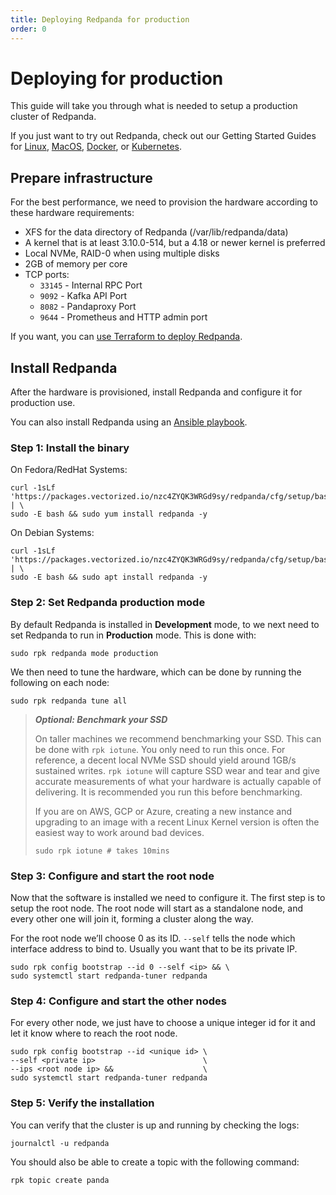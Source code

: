 ```yaml
---
title: Deploying Redpanda for production
order: 0
---
```


# Deploying for production

This guide will take you through what is needed to setup a production cluster
of Redpanda.

If you just want to try out Redpanda, check out our Getting Started Guides for
[Linux](/docs/quick-start-linux), [MacOS](/docs/quick-start-macos),
[Docker](/docs/quick-start-docker), or [Kubernetes](/docs/quick-start-kubernetes).

## Prepare infrastructure

For the best performance, we need to provision the hardware according to these hardware requirements:

- XFS for the data directory of Redpanda (/var/lib/redpanda/data)
- A kernel that is at least 3.10.0-514, but a 4.18 or newer kernel is preferred
- Local NVMe, RAID-0 when using multiple disks
- 2GB of memory per core
- TCP ports:
  - `33145` - Internal RPC Port
  - `9092` - Kafka API Port
  - `8082` - Pandaproxy Port
  - `9644` - Prometheus and HTTP admin port

If you want, you can [use Terraform to deploy Redpanda](/docs/production-deployment-automation).

## Install Redpanda

After the hardware is provisioned, install Redpanda and configure it for production use.

You can also install Redpanda using an [Ansible playbook](/docs/production-deployment-automation).

### Step 1: Install the binary

On Fedora/RedHat Systems:

```
curl -1sLf 'https://packages.vectorized.io/nzc4ZYQK3WRGd9sy/redpanda/cfg/setup/bash.rpm.sh' | \
sudo -E bash && sudo yum install redpanda -y
```

On Debian Systems:

```
curl -1sLf 'https://packages.vectorized.io/nzc4ZYQK3WRGd9sy/redpanda/cfg/setup/bash.deb.sh' | \
sudo -E bash && sudo apt install redpanda -y
```

### Step 2: Set Redpanda production mode

By default Redpanda is installed in **Development** mode, to we next need to
set Redpanda to run in **Production** mode. This is done with:

```
sudo rpk redpanda mode production
```

We then need to tune the hardware, which can be done by running the following
on each node:

```
sudo rpk redpanda tune all
```

> **_Optional: Benchmark your SSD_**
>
> On taller machines we recommend benchmarking your SSD. This can be done
> with `rpk iotune`. You only need to run this once. For reference, a decent
> local NVMe SSD should yield around 1GB/s sustained writes.
> `rpk iotune` will capture SSD wear and tear and give accurate measurements
> of what your hardware is actually capable of delivering. It is recommended
> you run this before benchmarking.
>
> If you are on AWS, GCP or Azure, creating a new instance and upgrading to
> an image with a recent Linux Kernel version is often the easiest way to
> work around bad devices.
>
> ```
> sudo rpk iotune # takes 10mins
> ```

### Step 3: Configure and start the root node

Now that the software is installed we need to configure it. The first step is
to setup the root node. The root node will start as a standalone node, and
every other one will join it, forming a cluster along the way.

For the root node we’ll choose 0 as its ID. `--self` tells the node which interface address to bind to. Usually you want that to be its private IP.

```
sudo rpk config bootstrap --id 0 --self <ip> && \
sudo systemctl start redpanda-tuner redpanda
```

### Step 4: Configure and start the other nodes

For every other node, we just have to choose a unique integer id for it and let
it know where to reach the root node.

```
sudo rpk config bootstrap --id <unique id> \
--self <private ip>                        \
--ips <root node ip> &&                    \
sudo systemctl start redpanda-tuner redpanda
```

### Step 5: Verify the installation

You can verify that the cluster is up and running by checking the logs:

```
journalctl -u redpanda
```

You should also be able to create a topic with the following command:

```
rpk topic create panda
```
